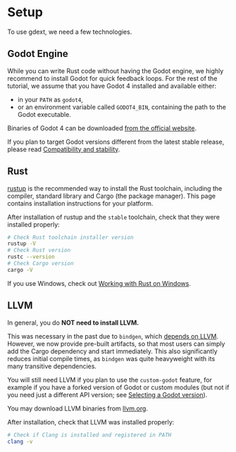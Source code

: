 # Setup

To use gdext, we need a few technologies.

## Godot Engine

While you can write Rust code without having the Godot engine, we highly recommend to install Godot for quick feedback loops.
For the rest of the tutorial, we assume that you have Godot 4 installed and available either:
* in your `PATH` as `godot4`,
* or an environment variable called `GODOT4_BIN`, containing the path to the Godot executable.

Binaries of Godot 4 can be downloaded [from the official website][godot-download].

If you plan to target Godot versions different from the latest stable release, please read [Compatibility and stability][compatibility].



## Rust

[rustup] is the recommended way to install the Rust toolchain, including the compiler, standard library and Cargo (the package manager).
This page contains installation instructions for your platform.

After installation of rustup and the `stable` toolchain, check that they were installed properly:

```bash
# Check Rust toolchain installer version
rustup -V
# Check Rust version
rustc --version
# Check Cargo version
cargo -V
```

If you use Windows, check out [Working with Rust on Windows][rustup-windows]. 


## LLVM

In general, you do **NOT need to install LLVM.**


This was necessary in the past due to `bindgen`, which [depends on LLVM][llvm-bindgen].
However, we now provide pre-built artifacts, so that most users can simply add the Cargo dependency and start immediately.
This also significantly reduces initial compile times, as `bindgen` was quite heavyweight with its many transitive dependencies.

You will still need LLVM if you plan to use the `custom-godot` feature, for example if you have a forked version of Godot or custom
modules (but not if you need just a different API version; see [Selecting a Godot version][godot-version]).

You may download LLVM binaries from [llvm.org][llvm].

After installation, check that LLVM was installed properly:

```bash
# Check if Clang is installed and registered in PATH
clang -v
```


[compatibility]: ../advanced/compatibility.md
[godot-download]: https://godotengine.org/download
[godot-version]: ../advanced/godot-version.md
[llvm-bindgen]: https://rust-lang.github.io/rust-bindgen/requirements.html
[llvm]: https://releases.llvm.org
[rustup-windows]: https://github.com/rust-lang/rustup#working-with-rust-on-windows
[rustup]: https://rustup.rs
